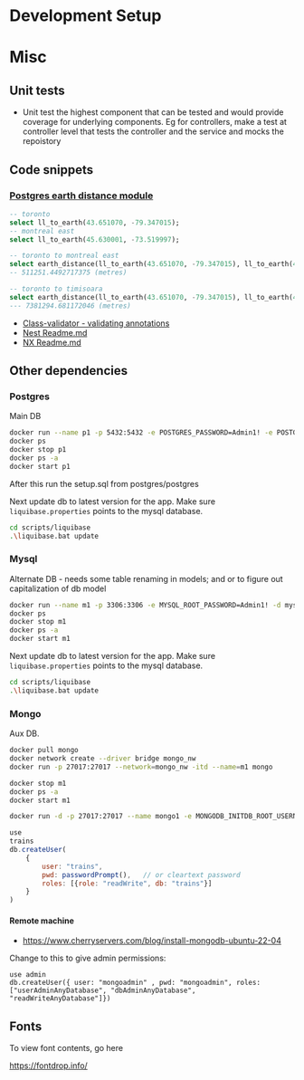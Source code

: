 # Development Setup


# Misc

## Unit tests

- Unit test the highest component that can be tested and would provide coverage for underlying components. Eg for
  controllers,
  make a test at controller level that tests the controller and the service and mocks the repoistory

## Code snippets

### [Postgres earth distance module](https://www.postgresql.org/docs/9.2/earthdistance.html)

```sql
-- toronto
select ll_to_earth(43.651070, -79.347015);
-- montreal east
select ll_to_earth(45.630001, -73.519997);

-- toronto to montreal east
select earth_distance(ll_to_earth(43.651070, -79.347015), ll_to_earth(45.630001, -73.519997));
-- 511251.4492717375 (metres)

-- toronto to timisoara
select earth_distance(ll_to_earth(43.651070, -79.347015), ll_to_earth(45.75372, 21.22571));
--- 7381294.681172046 (metres)
```

- [Class-validator - validating annotations](https://github.com/typestack/class-validator)
- [Nest Readme.md](Docs/Nest.md)
- [NX Readme.md](Docs/NX.md)

## Other dependencies

### Postgres

Main DB

```bash
docker run --name p1 -p 5432:5432 -e POSTGRES_PASSWORD=Admin1! -e POSTGRES_HOST_AUTH_METHOD=password -d postgres
docker ps
docker stop p1
docker ps -a
docker start p1
```

After this run the setup.sql from postgres/postgres

Next update db to latest version for the app. Make sure `liquibase.properties` points to the mysql database.

```bash
cd scripts/liquibase
.\liquibase.bat update
```

### Mysql

Alternate DB - needs some table renaming in models; and or to figure out capitalization of db model

```bash
docker run --name m1 -p 3306:3306 -e MYSQL_ROOT_PASSWORD=Admin1! -d mysql --character-set-server=utf8mb4 --collation-server=utf8mb4_unicode_ci
docker ps
docker stop m1
docker ps -a
docker start m1
```

Next update db to latest version for the app. Make sure `liquibase.properties` points to the mysql database.

```bash
cd scripts/liquibase
.\liquibase.bat update
```

### Mongo

Aux DB.

```bash
docker pull mongo
docker network create --driver bridge mongo_nw
docker run -p 27017:27017 --network=mongo_nw -itd --name=m1 mongo

docker stop m1
docker ps -a
docker start m1
```

```bash
docker run -d -p 27017:27017 --name mongo1 -e MONGODB_INITDB_ROOT_USERNAME=admin -e MONGODB_INITDB_ROOT_PASSWORD=Admin1! mongo:latest
 ```

```JavaScript
use
trains
db.createUser(
    {
        user: "trains",
        pwd: passwordPrompt(),   // or cleartext password
        roles: [{role: "readWrite", db: "trains"}]
    }
)
```

#### Remote machine

- https://www.cherryservers.com/blog/install-mongodb-ubuntu-22-04

Change to this to give admin permissions:
```
use admin
db.createUser({ user: "mongoadmin" , pwd: "mongoadmin", roles: ["userAdminAnyDatabase", "dbAdminAnyDatabase", "readWriteAnyDatabase"]})
```

## Fonts

To view font contents, go here

https://fontdrop.info/